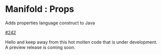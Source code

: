 # Manifold : Props

Adds properties language construct to Java

[#242](https://github.com/manifold-systems/manifold/issues/242)

Hello and keep away from this hot molten code that is under development. A preview release is coming soon.